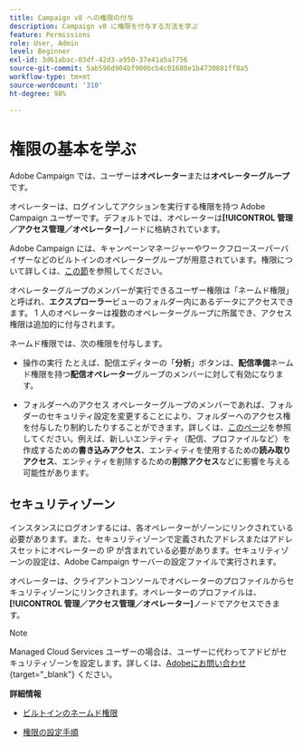 ```yaml
---
title: Campaign v8 への権限の付与
description: Campaign v8 に権限を付与する方法を学ぶ
feature: Permissions
role: User, Admin
level: Beginner
exl-id: 3d61abac-03df-42d3-a950-37e41a5a7756
source-git-commit: 5ab598d904bf900bcb4c01680e1b4730881ff8a5
workflow-type: tm+mt
source-wordcount: '310'
ht-degree: 98%

---
```


# 権限の基本を学ぶ

Adobe Campaign では、ユーザーは&#x200B;**オペレーター**&#x200B;または&#x200B;**オペレーターグループ**&#x200B;です。

オペレーターは、ログインしてアクションを実行する権限を持つ Adobe Campaign ユーザーです。デフォルトでは、オペレーターは&#x200B;**[!UICONTROL 管理／アクセス管理／オペレーター]**&#x200B;ノードに格納されています。

Adobe Campaign には、キャンペーンマネージャーやワークフロースーパーバイザーなどのビルトインのオペレーターグループが用意されています。権限について詳しくは、[この節](../start/gs-permissions.md)を参照してください。

オペレーターグループのメンバーが実行できるユーザー権限は「ネームド権限」と呼ばれ、**エクスプローラー**&#x200B;ビューのフォルダー内にあるデータにアクセスできます。 1 人のオペレーターは複数のオペレーターグループに所属でき、アクセス権限は追加的に付与されます。

ネームド権限では、次の権限を付与します。

* 操作の実行
たとえば、配信エディターの「**分析**」ボタンは、**配信準備**&#x200B;ネームド権限を持つ&#x200B;**配信オペレーター**&#x200B;グループのメンバーに対して有効になります。

* フォルダーへのアクセス
オペレーターグループのメンバーであれば、フォルダーのセキュリティ設定を変更することにより、フォルダーへのアクセス権を付与したり制約したりすることができます。詳しくは、[このページ](../start/folder-permissions.md)を参照してください。例えば、新しいエンティティ（配信、プロファイルなど）を作成するための&#x200B;**書き込みアクセス**、エンティティを使用するための&#x200B;**読み取りアクセス**、エンティティを削除するための&#x200B;**削除アクセス**&#x200B;などに影響を与える可能性があります。

## セキュリティゾーン

インスタンスにログオンするには、各オペレーターがゾーンにリンクされている必要があります。また、セキュリティゾーンで定義されたアドレスまたはアドレスセットにオペレーターの IP が含まれている必要があります。セキュリティゾーンの設定は、Adobe Campaign サーバーの設定ファイルで実行されます。

オペレーターは、クライアントコンソールでオペレーターのプロファイルからセキュリティゾーンにリンクされます。オペレーターのプロファイルは、**[!UICONTROL 管理／アクセス管理／オペレーター]**&#x200B;ノードでアクセスできます。

>[!NOTE]
>
>Managed Cloud Services ユーザーの場合は、ユーザーに代わってアドビがセキュリティゾーンを設定します。詳しくは、[Adobeにお問い合わせ ](https://helpx.adobe.com/jp/enterprise/admin-guide.html/enterprise/using/support-for-experience-cloud.ug.html){target="_blank"} ください。

**詳細情報**

* [ビルトインのネームド権限](../start/gs-permissions.md)

* [権限の設定手順](../start/manage-permissions.md)
